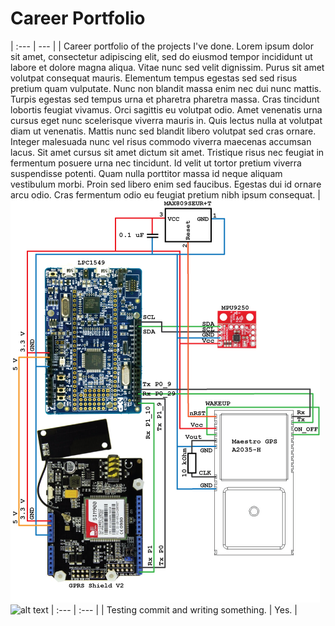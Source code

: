 # Career Portfolio
| :--- | --- |
| Career portfolio of the projects I've done. Lorem ipsum dolor sit amet, consectetur adipiscing elit, sed do eiusmod tempor incididunt ut labore et dolore magna aliqua. Vitae nunc sed velit dignissim. Purus sit amet volutpat consequat mauris. Elementum tempus egestas sed sed risus pretium quam vulputate. Nunc non blandit massa enim nec dui nunc mattis. Turpis egestas sed tempus urna et pharetra pharetra massa. Cras tincidunt lobortis feugiat vivamus. Orci sagittis eu volutpat odio. Amet venenatis urna cursus eget nunc scelerisque viverra mauris in. Quis lectus nulla at volutpat diam ut venenatis. Mattis nunc sed blandit libero volutpat sed cras ornare. Integer malesuada nunc vel risus commodo viverra maecenas accumsan lacus. Sit amet cursus sit amet dictum sit amet. Tristique risus nec feugiat in fermentum posuere urna nec tincidunt. Id velit ut tortor pretium viverra suspendisse potenti. Quam nulla porttitor massa id neque aliquam vestibulum morbi. Proin sed libero enim sed faucibus. Egestas dui id ornare arcu odio. Cras fermentum odio eu feugiat pretium nibh ipsum consequat. | ![alt text](https://raw.githubusercontent.com/Jakage/career-portfolio/master/Pictures/kytkentakaavioinnoprokkis.png) ![alt text](https://raw.githubusercontent.com/Jakage/career-portfolio/master/Pictures/innoprokkis.jpg)
| :--- | :--- |
| Testing commit and writing something. | Yes. |


